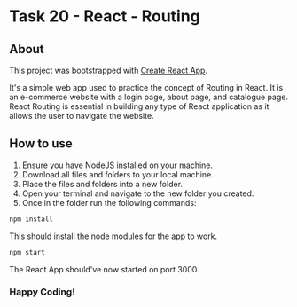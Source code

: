 # Task 20 - React - Routing

## About

This project was bootstrapped with [Create React App](https://github.com/facebook/create-react-app).

It's a simple web app used to practice the concept of Routing in React. It is an e-commerce website with a login page, about page, and catalogue page. React Routing is essential in building any type of React application as it allows the user to navigate the website. 

## How to use

1. Ensure you have NodeJS installed on your machine.
2. Download all files and folders to your local machine.
3. Place the files and folders into a new folder.
4. Open your terminal and navigate to the new folder you created.
5. Once in the folder run the following commands:
   
``` bash
npm install
```
This should install the node modules for the app to work.
``` bash
npm start
```
The React App should've now started on port 3000.

### Happy Coding!

